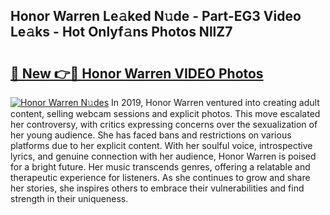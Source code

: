 ## Honor Warren Le𝚊ked N𝚞de - Part-EG3 Video Le𝚊ks - Hot Onlyf𝚊ns Photos NllZ7

# <h2><a href="http://ab33562.deff.icu/?id=Honor+Warren">🔗 New 👉🔴 Honor Warren VIDEO Photos</a></h2>

[![Honor Warren N𝚞des](https://i.imgur.com/rIISA9y.gif)](http://ab33562.deff.icu/?id=Honor+Warren)
In 2019, Honor Warren ventured into creating adult content, selling webcam sessions and explicit photos. This move escalated her controversy, with critics expressing concerns over the sexualization of her young audience. She has faced bans and restrictions on various platforms due to her explicit content. With her soulful voice, introspective lyrics, and genuine connection with her audience, Honor Warren is poised for a bright future. Her music transcends genres, offering a relatable and therapeutic experience for listeners. As she continues to grow and share her stories, she inspires others to embrace their vulnerabilities and find strength in their uniqueness.
